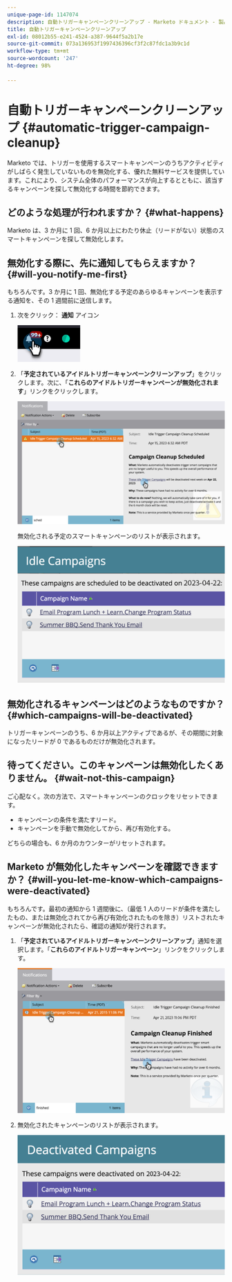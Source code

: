 ```yaml
---
unique-page-id: 1147074
description: 自動トリガーキャンペーンクリーンアップ - Marketo ドキュメント - 製品ドキュメント
title: 自動トリガーキャンペーンクリーンアップ
exl-id: 08012b55-e241-4524-a387-9644f5a2b17e
source-git-commit: 073a136953f1997436396cf3f2c87fdc1a3b9c1d
workflow-type: tm+mt
source-wordcount: '247'
ht-degree: 98%

---
```


# 自動トリガーキャンペーンクリーンアップ {#automatic-trigger-campaign-cleanup}

Marketo では、トリガーを使用するスマートキャンペーンのうちアクティビティがしばらく発生していないものを無効化する、優れた無料サービスを提供しています。これにより、システム全体のパフォーマンスが向上するとともに、該当するキャンペーンを探して無効化する時間を節約できます。

## どのような処理が行われますか？ {#what-happens}

Marketo は、3 か月に 1 回、6 か月以上にわたり休止（リードがない）状態のスマートキャンペーンを探して無効化します。

## 無効化する際に、先に通知してもらえますか？ {#will-you-notify-me-first}

もちろんです。3 か月に 1 回、無効化する予定のあらゆるキャンペーンを表示する通知を、その 1 週間前に送信します。

1. 次をクリック： **通知** アイコン

   ![](assets/automatic-trigger-campaign-cleanup-1.png)

1. 「**予定されているアイドルトリガーキャンペーンクリーンアップ**」をクリックします。次に、「**これらのアイドルトリガーキャンペーンが無効化されます**」リンクをクリックします。

   ![](assets/automatic-trigger-campaign-cleanup-2.png)

   無効化される予定のスマートキャンペーンのリストが表示されます。

   ![](assets/automatic-trigger-campaign-cleanup-3.png)

## 無効化されるキャンペーンはどのようなものですか？ {#which-campaigns-will-be-deactivated}

トリガーキャンペーンのうち、6 か月以上アクティブであるが、その期間に対象になったリードが 0 であるものだけが無効化されます。

## 待ってください。このキャンペーンは無効化したくありません。 {#wait-not-this-campaign}

ご心配なく。次の方法で、スマートキャンペーンのクロックをリセットできます。

* キャンペーンの条件を満たすリード。
* キャンペーンを手動で無効化してから、再び有効化する。

どちらの場合も、6 か月のカウンターがリセットされます。

## Marketo が無効化したキャンペーンを確認できますか？ {#will-you-let-me-know-which-campaigns-were-deactivated}

もちろんです。最初の通知から 1 週間後に、（最低 1 人のリードが条件を満たしたもの、または無効化されてから再び有効化されたものを除き）リストされたキャンペーンが無効化されたら、確認の通知が発行されます。

1. 「**予定されているアイドルトリガーキャンペーンクリーンアップ**」通知を選択します。「**これらのアイドルトリガーキャンペーン**」リンクをクリックします。

   ![](assets/automatic-trigger-campaign-cleanup-4.png)

1. 無効化されたキャンペーンのリストが表示されます。

   ![](assets/automatic-trigger-campaign-cleanup-5.png)
